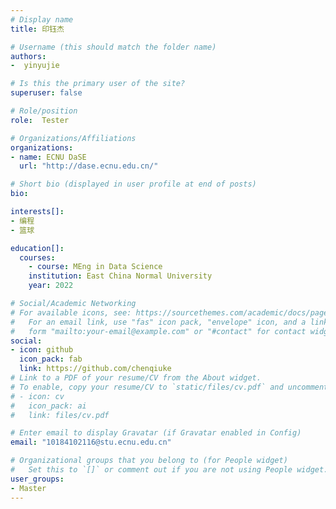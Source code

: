 ```yaml
---
# Display name
title: 印钰杰

# Username (this should match the folder name)
authors:
-  yinyujie

# Is this the primary user of the site?
superuser: false

# Role/position
role:  Tester

# Organizations/Affiliations
organizations:
- name: ECNU DaSE
  url: "http://dase.ecnu.edu.cn/"

# Short bio (displayed in user profile at end of posts)
bio:

interests[]:
- 编程
- 篮球

education[]:
  courses:
	- course: MEng in Data Science
    institution: East China Normal University
    year: 2022

# Social/Academic Networking
# For available icons, see: https://sourcethemes.com/academic/docs/page-builder/#icons
#   For an email link, use "fas" icon pack, "envelope" icon, and a link in the
#   form "mailto:your-email@example.com" or "#contact" for contact widget.
social:
- icon: github
  icon_pack: fab
  link: https://github.com/chenqiuke
# Link to a PDF of your resume/CV from the About widget.
# To enable, copy your resume/CV to `static/files/cv.pdf` and uncomment the lines below.
# - icon: cv
#   icon_pack: ai
#   link: files/cv.pdf

# Enter email to display Gravatar (if Gravatar enabled in Config)
email: "10184102116@stu.ecnu.edu.cn"

# Organizational groups that you belong to (for People widget)
#   Set this to `[]` or comment out if you are not using People widget.
user_groups:
- Master
---
```

